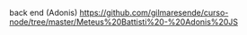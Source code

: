 back end (Adonis) https://github.com/gilmaresende/curso-node/tree/master/Meteus%20Battisti%20-%20Adonis%20JS

